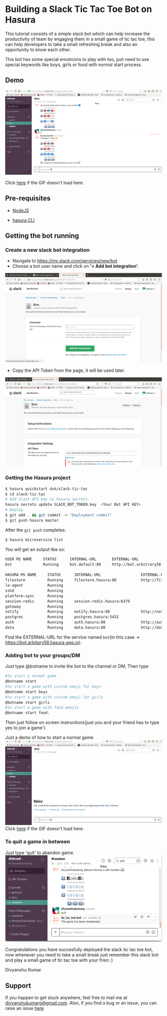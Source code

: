 # Building a Slack Tic Tac Toe Bot on Hasura

This tutorial consists of a simple slack bot which can help increase the productivity of team by engaging them in a small game of tic tac toe,
this can help developers to take a small refreshing break and also an opportunity to know each other.

This bot has some special emoticons to play with too, just need to use special keywords like boys, girls or food with normal start process.

## Demo
 ![food](https://github.com/dvkcool/slack-tic-tac-toe-bot/blob/master/demo/game2.gif?raw=true)

Click [here](https://github.com/dvkcool/slack-tic-tac-toe-bot/demo/game2.gif?raw=true) if the GIF doesn't load here. 
## Pre-requisites

* [NodeJS](https://nodejs.org)

* [hasura CLI](https://docs.hasura.io/0.15/manual/install-hasura-cli.html)

## Getting the bot running

### Create a new slack bot integration

* Navigate to https://my.slack.com/services/new/bot
* Choose a bot user name and click on **'+ Add bot integration’**.

![Bot creation](https://github.com/dvkcool/slack-tic-tac-toe-bot/blob/master/demo/bot-name.png?raw=true)

* Copy the API Token from the page, it will be used later.

![Bot API screen](https://github.com/dvkcool/slack-tic-tac-toe-bot/blob/master/demo/bot-api-key.png?raw=true)



### Getting the Hasura project

```sh
$ hasura quickstart dvk/slack-tic-tac
$ cd slack-tic-tac
# Add Slack API key to hasura secrets. 
hasura secrets update SLACK_BOT_TOKEN.key  <Your Bot API KEY>
# Deploy
$ git add . && git commit -m "Deployment commit"
$ git push hasura master
```

After the `git push` completes:

```sh
$ hasura microservice list
```

You will get an output like so:

```sh
USER MS NAME     STATUS      INTERNAL-URL       EXTERNAL-URL         
bot              Running     bot.default:80     http://bot.arbitrary58.hasura-app.io

HASURA MS NAME     STATUS      INTERNAL-URL                  EXTERNAL-URL
filestore          Running     filestore.hasura:80           http://filestore.arbitrary58.hasura-app.io
le-agent           Running                                   
sshd               Running                                   
platform-sync      Running                                   
session-redis      Running     session-redis.hasura:6379     
gateway            Running                                   
notify             Running     notify.hasura:80              http://notify.arbitrary58.hasura-app.io
postgres           Running     postgres.hasura:5432          
auth               Running     auth.hasura:80                http://auth.arbitrary58.hasura-app.io
data               Running     data.hasura:80                http://data.arbitrary58.hasura-app.io


```

Find the EXTERNAL-URL for the service named `bot`(in this case -> https://bot.arbitary58.hasura-app.io).

### Adding bot to your groups/DM
Just type @botname to invite the bot to the channel or DM,
Then type
```sh
#to start a normal game
@botname start 
#to start a game with custom emoji for boys
@botname start boys 
#to start a game with custom emoji for girls
@botname start girls
#to start a game with food emojis
@botname start food.
```
Then just follow on screen instructions(just you and your friend has to type yes to join a game')

Just a demo of how to start a normal game
![normal](https://github.com/dvkcool/slack-tic-tac-toe-bot/blob/master/demo/game1.gif?raw=true)
Click [here](https://github.com/dvkcool/slack-tic-tac-toe-bot/demo/game1.gif) if the GIF doesn't load here. 


### To quit a game in between
Just type  'quit' to abandon game.
![quit](https://github.com/dvkcool/slack-tic-tac-toe-bot/blob/master/demo/gamequit.png?raw=true)


Congratulations you have succesfully deployed the slack tic tac toe bot, now whenever you need to take a small break just remember this slack bot and play a small game of tic tac toe with your frien :)

Divyanshu Kumar
## Support

If you happen to get stuck anywhere, feel free to mail me at divyanshukumarg@gmail.com. Also, if you find a bug or an issue, you can raise an issue [here](https://github.com/dvkcool/slack-tic-tac-toe-bot)
